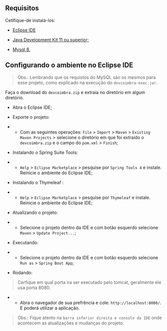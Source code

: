
## Requisitos

Cetifique-de instalá-los:

* [Eclipse IDE](https://www.eclipse.org/downloads/)

* [Java Development Kit 11 ou superior;](https://www.oracle.com/br/java/technologies/javase-jdk11-downloads.html)
* [Mysql 8.](https://dev.mysql.com/downloads/mysql/)

## Configurando o ambiente no Eclipse IDE
> Obs.: Lembrando que os requistos do MySQL são os mesmos para esse projeto, como explicado na execução do `devcoimbra-exec.jar`.

Faça o download do `devcoimbra.zip` e extraia no diretório em algum diretório.

* Abra o Eclipse IDE;

* Exporte o projeto:
* * Com as seguintes operações: `File` > `Import` > `Maven` > `Existing Maven Projects` > selecione o diretório em que foi extraído o `devcoimbra.zip` e o campo do `pom.xml` > `Finish`;

* Instalando o Spring Suite Tools:
* * `Help` > `Eclipse Marketplace` > pesquise por `Spring Tools 4` e instale. Reinicie o ambiente do Eclipse IDE;

* Instalando o Thymeleaf :
* * `Help` > `Eclipse Marketplace` > pesquise por `Thymeleaf` e instale. Reinicie o ambiente do Eclipse IDE;

* Atualizando o projeto:
* * Selecione o projeto dentro da IDE e com botão esquerdo selecione `Maven` > `Update Project...`;

* Executando: 
* * Selecione o projeto dentro da IDE e com botão esquerdo selecione `Run as` > `Spring Boot App`;

* Rodando: 
> Cerfique em qual porta ira ser executado pelo tomcat, geralmente ele usa porta 8080.
* * Abra o navegador de sua prefrência e cole: `http://localhost:8080/`. E poderá utilizar a aplicação.

> Obs.: Fique atento na `barra inferior direita e console da IDE` onde acontecem as atualizações e mudanças do projeto.

